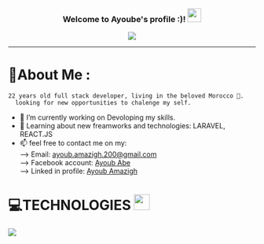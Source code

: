 <h3 align="center">
  Welcome to Ayoube's profile :)!
  <img src="https://media.giphy.com/media/hvRJCLFzcasrR4ia7z/giphy.gif" width="28">
</h3>
<p align="center">
  <a href="https://github.com/Ayoubamazigh"><img src="https://readme-typing-svg.herokuapp.com?color=%2336BCF7&center=true&vCenter=true&lines=Hi+%2C+welcome+to+my+Github+page;I+am+a+Full+Stack+Developer;Front+End:+HTML5,+CSS3,+JAVASCRIPT;Back+End:+PHP,+MySQL,+SQLSERVER;DESKTOP:+JAVA,+VB.NET;Operating+Systems:+LINUX,+WINDOWS...;"></a>
</p>

---
<div align="left">

  # 💫About Me :
  
    22 years old full stack developer, living in the beloved Morocco 🥰.
      looking for new opportunities to chalenge my self.

- 🔭 I’m currently working on Devoloping my skills.
- 🌱 Learning about new freamworks and technologies: LARAVEL, REACT.JS
- 📫 feel free to contact me on my:<br>
    --> Email: <a mailto='ayoub.amazigh.200@gmail.com' >ayoub.amazigh.200@gmail.com</a><br>
    --> Facebook account: <a href='https://www.facebook.com/Ayoube.abe/' >Ayoub Abe</a><br>
    --> Linked in profile: <a href='https://www.linkedin.com/in/ayoubamazigh/'>Ayoub Amazigh</a>
  

# 💻TECHNOLOGIES <img src = "https://media2.giphy.com/media/QssGEmpkyEOhBCb7e1/giphy.gif?cid=ecf05e47a0n3gi1bfqntqmob8g9aid1oyj2wr3ds3mg700bl&rid=giphy.gif" width = 32px> 
  
  ![](https://img.shields.io/endpoint?url=<URL>&style<STYLE>)
